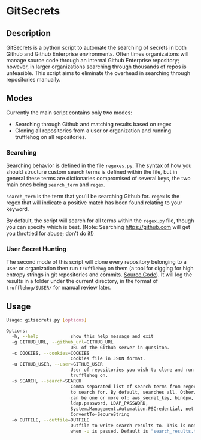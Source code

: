 # GitSecrets

## Description

GitSecrets is a python script to automate the searching of secrets in both Github and Github Enterprise environments. Often times organizaitons will manage source code through an internal Github Enterprise repository; however, in larger organizations searching through thousands of repos is unfeasible. This script aims to eliminate the overhead in searching through repositories manually.

## Modes

Currently the main script contains only two modes:
- Searching through Github and matching results based on regex
- Cloning all repositories from a user or organization and running trufflehog on all repositories.

### Searching

Searching behavior is defined in the file `regexes.py`. The syntax of how you should structure custom search terms is defined within the file, but in general these terms are dictionaries compromised of several keys, the two main ones being `search_term` and `regex`.

`search_term` is the term that you'll be searching Github for. 
`regex` is the regex that will indicate a positive match has been found relating to your keyword.

By default, the script will search for all terms within the `regex.py` file, though you can specify which is best. (Note: Searching https://github.com will get you throttled for abuse; don't do it!)

### User Secret Hunting

The second mode of this script will clone every repository belonging to a user or organization then run `trufflehog` on them (a tool for digging for high entropy strings in git repositories and commits. [Source Code](https://github.com/dxa4481/truffleHog)). It will log the results in a folder under the current directory, in the format of `trufflehog/$USER/` for manual review later.

## Usage

```bash
Usage: gitsecrets.py [options]

Options:
  -h, --help            show this help message and exit
  -g GITHUB_URL, --github_url=GITHUB_URL
                        URL of the Github server in quesiton.
  -c COOKIES, --cookies=COOKIES
                        Cookies file in JSON format.
  -u GITHUB_USER, --user=GITHUB_USER
                        User of repositories you wish to clone and run
                        trufflehog on.
  -s SEARCH, --search=SEARCH
                        Comma separated list of search terms from regexes.py
                        to search for. By default, searches all. Otherwise,
                        can be one or more of: aws_secret_key, bindpw,
                        ldap.password, LDAP_PASSWORD,
                        System.Management.Automation.PSCredential, net user,
                        ConvertTo-SecureString
  -o OUTFILE, --outfile=OUTFILE
                        Outfile to write search results to. This is not used
                        when -u is passed. Default is "search_results.txt"
```

